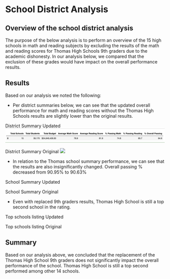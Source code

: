 # School District Analysis

## Overview of the school district analysis 
The purpose of the below analysis is to perform an overview of the 15 high schools in math and reading subjects by excluding the results of the math and reading scores for Thomas High Schools 9th graders due to the academic dishonesty. In our analysis below, we compared that the exclusion of  these grades would have impact on the overall performance results.

## Results
Based on our analysis we noted the following: 
* Per district summaries below, we can see that the updated overall performance for math and reading scores without the Thomas High Schools results are slightly lower than the original results. 

District Summary Updated
<img src = "Resources/District_Summary_New.png">
 

District Summary Original
<img src = "RResources/District _Summary_Old.png">

*	In relation to the Thomas school summary performance, we can see that the results are also insignificantly changed. Overall passing % decreased from 90.95% to 90.63%

School Summary Updated
 

School Summary Original
 
*	Even with replaced 9th graders results, Thomas High School is still a top second school in the rating. 

Top schools listing Updated
 
Top schools listing Original
 
## Summary

Based on our analysis above, we concluded that the replacement of the Thomas High School 9th graders does not significantly impact the overall performance of the school. Thomas High School is still a top second performed among other 14 schools. 



